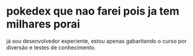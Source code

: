 # pokedex que nao farei pois ja tem milhares porai

já sou desenvolvedor experiente, estou apenas gabaritando o curso por diversão e testes de conhecimento.

